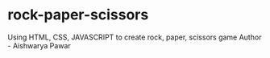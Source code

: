 # rock-paper-scissors
Using HTML, CSS, JAVASCRIPT to create rock, paper, scissors game
Author - Aishwarya Pawar
